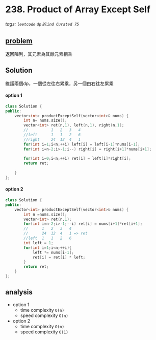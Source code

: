 # 238. Product of Array Except Self

###### tags: `leetcode` `dp` `Blind Curated 75`

## [problem](https://leetcode.com/problems/product-of-array-except-self/)

返回陣列，其元素為其餘元素相乘


## Solution

維護兩個dp，一個從左往右累乘，另一個由右往左累乘
#### option 1
```c++
class Solution {
public:
    vector<int> productExceptSelf(vector<int>& nums) {
        int n= nums.size();
        vector<int> ret(n,1), left(n,1), right(n,1);
        //          1   2   3   4
        //left      1   1   2   6
        //right     24  12  4   1
        for(int i=1;i<n;++i) left[i] = left[i-1]*nums[i-1];
        for(int i=n-2;i>-1;i--) right[i] = right[i+1]*nums[i+1];
        
        for(int i=0;i<n;++i) ret[i] = left[i]*right[i];
        return ret;
        
    }
};
```

#### option 2

```c++
class Solution {
public:
    vector<int> productExceptSelf(vector<int>& nums) {
        int n =nums.size();
        vector<int> ret(n,1);
        for(int i=n-2;i>-1;--i) ret[i] = nums[i+1]*ret[i+1];
        //      1   2   3   4
        //      24  12  4   1 => ret
        //left  1   1   2   6
        int left = 1;
        for(int i=1;i<n;++i){
            left *= nums[i-1];
            ret[i] = ret[i] * left;
        }
        return ret;
    }
};
```
## analysis
- option 1
    - time complexity `O(n)`
    - speed complexity `O(n)`
- option 2
    - time complexity `O(n)`
    - speed complexity `O(1)`
